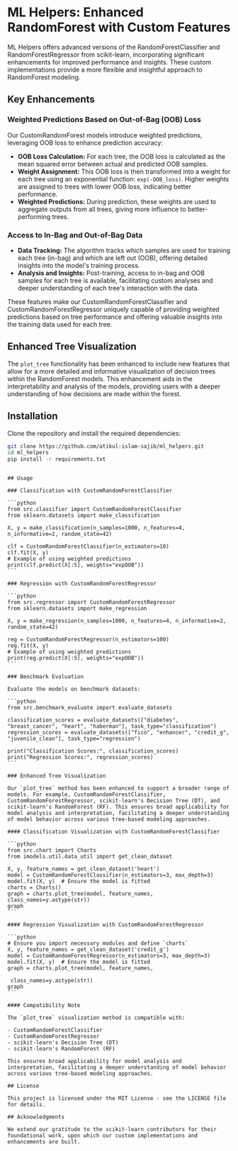 # ML Helpers: Enhanced RandomForest with Custom Features

ML Helpers offers advanced versions of the RandomForestClassifier and RandomForestRegressor from scikit-learn, incorporating significant enhancements for improved performance and insights. These custom implementations provide a more flexible and insightful approach to RandomForest modeling.

## Key Enhancements

### Weighted Predictions Based on Out-of-Bag (OOB) Loss

Our CustomRandomForest models introduce weighted predictions, leveraging OOB loss to enhance prediction accuracy:

- **OOB Loss Calculation:** For each tree, the OOB loss is calculated as the mean squared error between actual and predicted OOB samples.
- **Weight Assignment:** This OOB loss is then transformed into a weight for each tree using an exponential function: `exp(-OOB_loss)`. Higher weights are assigned to trees with lower OOB loss, indicating better performance.
- **Weighted Predictions:** During prediction, these weights are used to aggregate outputs from all trees, giving more influence to better-performing trees.

### Access to In-Bag and Out-of-Bag Data

- **Data Tracking:** The algorithm tracks which samples are used for training each tree (in-bag) and which are left out (OOB), offering detailed insights into the model's training process.
- **Analysis and Insights:** Post-training, access to in-bag and OOB samples for each tree is available, facilitating custom analyses and deeper understanding of each tree's interaction with the data.

These features make our CustomRandomForestClassifier and CustomRandomForestRegressor uniquely capable of providing weighted predictions based on tree performance and offering valuable insights into the training data used for each tree.

## Enhanced Tree Visualization

The `plot_tree` functionality has been enhanced to include new features that allow for a more detailed and informative visualization of decision trees within the RandomForest models. This enhancement aids in the interpretability and analysis of the models, providing users with a deeper understanding of how decisions are made within the forest.

## Installation

Clone the repository and install the required dependencies:

```bash
git clone https://github.com/atikul-islam-sajib/ml_helpers.git
cd ml_helpers
pip install -r requirements.txt
```

````

## Usage

### Classification with CustomRandomForestClassifier

```python
from src.classifier import CustomRandomForestClassifier
from sklearn.datasets import make_classification

X, y = make_classification(n_samples=1000, n_features=4, n_informative=2, random_state=42)

clf = CustomRandomForestClassifier(n_estimators=10)
clf.fit(X, y)
# Example of using weighted predictions
print(clf.predict(X[:5], weights="expOOB"))
```

### Regression with CustomRandomForestRegressor

```python
from src.regressor import CustomRandomForestRegressor
from sklearn.datasets import make_regression

X, y = make_regression(n_samples=1000, n_features=4, n_informative=2, random_state=42)

reg = CustomRandomForestRegressor(n_estimators=100)
reg.fit(X, y)
# Example of using weighted predictions
print(reg.predict(X[:5], weights="expOOB"))
```

### Benchmark Evaluation

Evaluate the models on benchmark datasets:

```python
from src.benchmark_evaluate import evaluate_datasets

classification_scores = evaluate_datasets(["diabetes", "breast_cancer", "heart", "haberman"], task_type="classification")
regression_scores = evaluate_datasets(["fico", "enhancer", "credit_g", "juvenile_clean"], task_type="regression")

print("Classification Scores:", classification_scores)
print("Regression Scores:", regression_scores)
```

### Enhanced Tree Visualization

Our `plot_tree` method has been enhanced to support a broader range of models. For example, CustomRandomForestClassifier, CustomRandomForestRegressor, scikit-learn's Decision Tree (DT), and scikit-learn's RandomForest (RF). This ensures broad applicability for model analysis and interpretation, facilitating a deeper understanding of model behavior across various tree-based modeling approaches.

#### Classification Visualization with CustomRandomForestClassifier

```python
from src.chart import Charts
from imodels.util.data_util import get_clean_dataset

X, y, feature_names = get_clean_dataset('heart')
model = CustomRandomForestClassifier(n_estimators=3, max_depth=3)
model.fit(X, y)  # Ensure the model is fitted
charts = Charts()
graph = charts.plot_tree(model, feature_names, class_names=y.astype(str))
graph
```

#### Regression Visualization with CustomRandomForestRegressor

```python
# Ensure you import necessary modules and define `charts`
X, y, feature_names = get_clean_dataset('credit_g')
model = CustomRandomForestRegressor(n_estimators=3, max_depth=3)
model.fit(X, y)  # Ensure the model is fitted
graph = charts.plot_tree(model, feature_names,

 class_names=y.astype(str))
graph
```

#### Compatibility Note

The `plot_tree` visualization method is compatible with:

- CustomRandomForestClassifier
- CustomRandomForestRegressor
- scikit-learn's Decision Tree (DT)
- scikit-learn's RandomForest (RF)

This ensures broad applicability for model analysis and interpretation, facilitating a deeper understanding of model behavior across various tree-based modeling approaches.

## License

This project is licensed under the MIT License - see the LICENSE file for details.

## Acknowledgments

We extend our gratitude to the scikit-learn contributors for their foundational work, upon which our custom implementations and enhancements are built.
````
